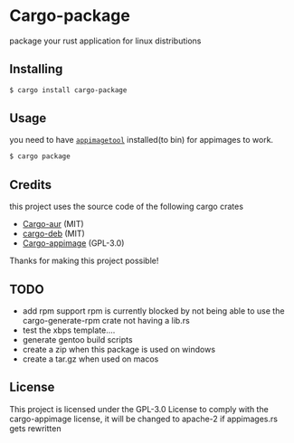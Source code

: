 # Cargo-package

package your rust application for linux distributions

## Installing

```sh
$ cargo install cargo-package
```

## Usage

you need to have [`appimagetool`](https://appimage.github.io/appimagetool/) installed(to bin) for appimages to work.

```sh
$ cargo package
```

## Credits

this project uses the source code of the following cargo crates

- [Cargo-aur](https://github.com/fosskers/cargo-aur) (MIT)
- [cargo-deb](https://github.com/kornelski/cargo-deb) (MIT)
- [Cargo-appimage](https://github.com/StratusFearMe21/cargo-appimage) (GPL-3.0)

Thanks for making this project possible!

## TODO

- add rpm support rpm is currently blocked by not being able to use the cargo-generate-rpm crate not having a lib.rs
- test the xbps template....
- generate gentoo build scripts
- create a zip when this package is used on windows
- create a tar.gz when used on macos

## License

This project is licensed under the GPL-3.0 License to comply with the cargo-appimage license, it will be changed to apache-2 if appimages.rs gets rewritten
